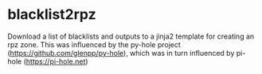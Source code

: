 # blacklist2rpz
Download a list of blacklists and outputs to a jinja2 template for creating an rpz zone.  This was influenced by the py-hole project (https://github.com/glenpp/py-hole), which was in turn influenced by pi-hole (https://pi-hole.net)
